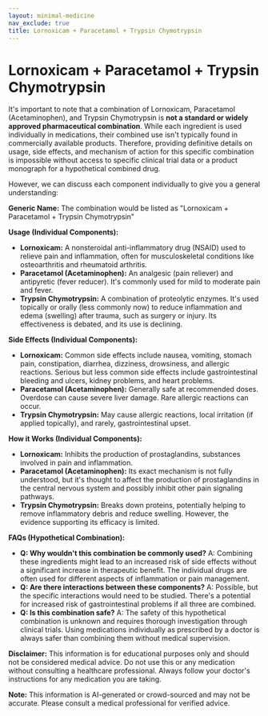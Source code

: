 ```yaml
---
layout: minimal-medicine
nav_exclude: true
title: Lornoxicam + Paracetamol + Trypsin Chymotrypsin
---
```


# Lornoxicam + Paracetamol + Trypsin Chymotrypsin

It's important to note that a combination of Lornoxicam, Paracetamol (Acetaminophen), and Trypsin Chymotrypsin is **not a standard or widely approved pharmaceutical combination**.  While each ingredient is used individually in medications, their combined use isn't typically found in commercially available products.  Therefore, providing definitive details on usage, side effects, and mechanism of action for this specific combination is impossible without access to specific clinical trial data or a product monograph for a hypothetical combined drug.

However, we can discuss each component individually to give you a general understanding:


**Generic Name:**  The combination would be listed as "Lornoxicam + Paracetamol + Trypsin Chymotrypsin"

**Usage (Individual Components):**

* **Lornoxicam:**  A nonsteroidal anti-inflammatory drug (NSAID) used to relieve pain and inflammation, often for musculoskeletal conditions like osteoarthritis and rheumatoid arthritis.
* **Paracetamol (Acetaminophen):** An analgesic (pain reliever) and antipyretic (fever reducer).  It's commonly used for mild to moderate pain and fever.
* **Trypsin Chymotrypsin:** A combination of proteolytic enzymes.  It's used topically or orally (less commonly now) to reduce inflammation and edema (swelling) after trauma, such as surgery or injury.  Its effectiveness is debated, and its use is declining.


**Side Effects (Individual Components):**

* **Lornoxicam:**  Common side effects include nausea, vomiting, stomach pain, constipation, diarrhea, dizziness, drowsiness, and allergic reactions.  Serious but less common side effects include gastrointestinal bleeding and ulcers, kidney problems, and heart problems.
* **Paracetamol (Acetaminophen):**  Generally safe at recommended doses.  Overdose can cause severe liver damage.  Rare allergic reactions can occur.
* **Trypsin Chymotrypsin:**  May cause allergic reactions, local irritation (if applied topically), and rarely, gastrointestinal upset.


**How it Works (Individual Components):**

* **Lornoxicam:** Inhibits the production of prostaglandins, substances involved in pain and inflammation.
* **Paracetamol (Acetaminophen):** Its exact mechanism is not fully understood, but it's thought to affect the production of prostaglandins in the central nervous system and possibly inhibit other pain signaling pathways.
* **Trypsin Chymotrypsin:** Breaks down proteins, potentially helping to remove inflammatory debris and reduce swelling.  However, the evidence supporting its efficacy is limited.


**FAQs (Hypothetical Combination):**

* **Q: Why wouldn't this combination be commonly used?** A: Combining these ingredients might lead to an increased risk of side effects without a significant increase in therapeutic benefit.  The individual drugs are often used for different aspects of inflammation or pain management.
* **Q: Are there interactions between these components?** A:  Possible, but the specific interactions would need to be studied.  There's a potential for increased risk of gastrointestinal problems if all three are combined.
* **Q: Is this combination safe?** A:  The safety of this hypothetical combination is unknown and requires thorough investigation through clinical trials.  Using medications individually as prescribed by a doctor is always safer than combining them without medical supervision.

**Disclaimer:** This information is for educational purposes only and should not be considered medical advice.  Do not use this or any medication without consulting a healthcare professional.  Always follow your doctor's instructions for any medication you are taking.


**Note:** This information is AI-generated or crowd-sourced and may not be accurate. Please consult a medical professional for verified advice.